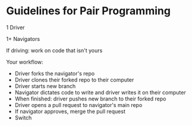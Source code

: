 # Guidelines for Pair Programming

1 Driver

1+ Navigators

If driving: work on code that isn't yours

Your workflow:
  - Driver forks the navigator's repo
  - Driver clones their forked repo to their computer
  - Driver starts new branch
  - Navigator dictates code to write and driver writes it on their computer
  - When finished: driver pushes new branch to their forked repo
  - Driver opens a pull request to navigator's main repo
  - If navigator approves, merge the pull request
  - Switch
